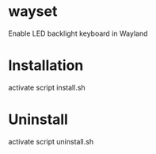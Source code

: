 # wayset
Enable LED backlight keyboard in Wayland
# Installation
activate script install.sh
# Uninstall
activate script uninstall.sh
